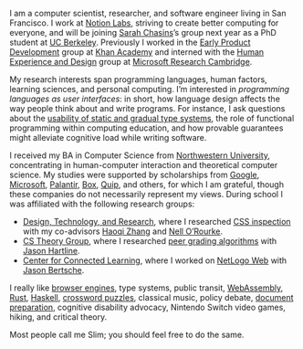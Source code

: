 I am a computer scientist, researcher, and software engineer living in San Francisco. I work at [Notion Labs](https://notion.so/about), striving to create better computing for everyone, and will be joining [Sarah Chasins](https://schasins.com/)’s group next year as a PhD student at [UC Berkeley](https://eecs.berkeley.edu/). Previously I worked in the [Early Product Development](https://early.khanacademy.org/) group at [Khan Academy](https://khanacademy.org) and interned with the [Human Experience and Design](https://hxd.research.microsoft.com/) group at [Microsoft Research Cambridge](https://www.microsoft.com/en-us/research/lab/microsoft-research-cambridge/).

My research interests span programming languages, human factors, learning sciences, and personal computing.
I&rsquo;m interested in _programming languages as user interfaces_: in short, how language design affects the way people think about and write programs.
For instance, I ask questions about the [usability of static and gradual type systems](https://twitter.com/soylentqueen/status/1140838786043002881), the role of functional programming within computing education, and how provable guarantees might alleviate cognitive load while writing software. 

I received my BA in Computer Science from [Northwestern University](http://northwestern.edu), concentrating in human-computer interaction and theoretical computer science.
My studies were supported by scholarships from [Google](https://buildyourfuture.withgoogle.com/scholarships/google-lime-scholarship/), [Microsoft](https://careers.microsoft.com/us/en/usscholarshipprogram), [Palantir](https://www.palantir.com/students/scholarship/wit-north-america/), [Box](http://www.boxdiversityscholarship.com/), [Quip](https://quip.com/scholarship), and others, for which I am grateful, though these companies do not necessarily represent my views.
During school I was affiliated with the following research groups:

- [Design, Technology, and Research](http://dtr.northwestern.edu/), where I researched [CSS inspection](https://www.youtube.com/watch?v=n2dFxxBh2K4) with my co-advisors [Haoqi Zhang](http://users.eecs.northwestern.edu/~hq) and [Nell O&rsquo;Rourke](http://www.eleanorourke.com).
- [CS Theory Group](https://theory.cs.northwestern.edu/), where I researched [peer grading algorithms](https://www.nsf.gov/awardsearch/showAward?AWD_ID=1733860) with [Jason Hartline](https://sites.northwestern.edu/hartline).
- [Center for Connected Learning](http://ccl.northwestern.edu/), where I worked on [NetLogo Web](https://netlogoweb.org/) with [Jason Bertsche](https://github.com/TheBizzle).

I really like [browser engines](https://servo.org/), type systems, public transit, [WebAssembly](https://webassembly.org/), [Rust](https://www.rust-lang.org/en-US/), [Haskell](https://www.haskell.org), [crossword puzzles](https://twitter.com/soylentqueen/status/1002202872266874880), classical music, policy debate, [document preparation](https://pandoc.org/), cognitive disability advocacy, Nintendo Switch video games, hiking, and critical theory.

Most people call me Slim; you should feel free to do the same.

